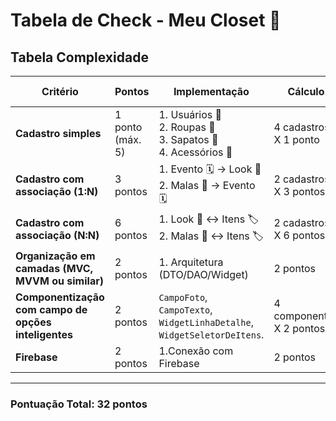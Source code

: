 # Tabela de Check - Meu Closet 🧥

## Tabela Complexidade

| Critério | Pontos | Implementação | Cálculo | Pontos Obtidos |
|---------|--------|-----------|--------|-----------|
| **Cadastro simples** | 1 ponto (máx. 5) | 1. Usuários 👤<br> 2. Roupas 👗<br> 3. Sapatos 👠<br> 4. Acessórios 👜 | 4 cadastros X 1 ponto | 4 |
| **Cadastro com associação (1:N)** | 3 pontos | 1. Evento 🗓️ → Look 💃<br> 2. Malas 🧳 → Evento 🗓️ | 2 cadastros X 3 pontos | 6 |
| **Cadastro com associação (N:N)** | 6 pontos | 1. Look 💃 ↔ Itens  🏷️<br> 2. Malas 🧳 ↔ Itens  🏷️ | 2 cadastros X 6 pontos | 12
| **Organização em camadas (MVC, MVVM ou similar)** | 2 pontos | 1. Arquitetura (DTO/DAO/Widget) | 2 pontos | 2 |
| **Componentização com campo de opções inteligentes** | 2 pontos | `CampoFoto`, `CampoTexto`, `WidgetLinhaDetalhe`, `WidgetSeletorDeItens`. | 4 componentes X 2 pontos | 8
| **Firebase** | 2 pontos | 1.Conexão com Firebase | 2 pontos | 2
---
### Pontuação Total: 32 pontos